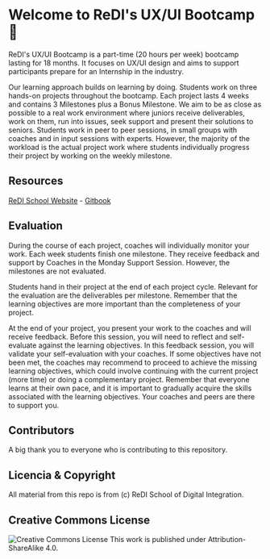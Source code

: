 # Welcome to ReDI's UX/UI Bootcamp 🚀

ReDI's UX/UI Bootcamp is a part-time (20 hours per week) bootcamp lasting for 18 months. It focuses on UX/UI design and aims to support participants prepare for an Internship in the industry. 

Our learning approach builds on learning by doing. Students work on three hands-on projects throughout the bootcamp. Each project lasts 4 weeks and contains 3 Milestones plus a Bonus Milestone. We aim to be as close as possible to a real work environment where juniors receive deliverables, work on them, run into issues, seek support and present their solutions to seniors. Students work in peer to peer sessions, in small groups with coaches and in input sessions with experts. However, the majority of the workload is the actual project work where students individually progress their project by working on the weekly milestone. 

## Resources
[ReDI School Website](https://www.redi-school.org/) - [Gitbook](https://redi-school-1.gitbook.io/ux-ui-bootcamp) 

## Evaluation
During the course of each project, coaches will individually monitor your work. Each week students finish one milestone. They receive feedback and support by Coaches in the Monday Support Session. However, the milestones are not evaluated. 

Students hand in their project at the end of each project cycle. Relevant for the evaluation are the deliverables per milestone. Remember that the learning objectives are more important than the completeness of your project. 

At the end of your project, you present your work to the coaches and will receive feedback. Before this session, you will need to reflect and self-evaluate against the learning objectives. In this feedback session, you will validate your self-evaluation with your coaches. If some objectives have not been met, the coaches may recommend to proceed to achieve the missing learning objectives, which could involve continuing with the current project (more time) or doing a complementary project. Remember that everyone learns at their own pace, and it is important to gradually acquire the skills associated with the learning objectives. Your coaches and peers are there to support you.


## Contributors
A big thank you to everyone who is contributing to this repository. 


## Licencia & Copyright
All material from this repo is from (c) ReDI School of Digital Integration. 

## Creative Commons License
![Creative Commons License](https://github.com/ReDI-School/ux_ui_bootcamp/assets/51905839/ee4c1a82-252f-404e-957a-f68e2d0be891)
This work is published under Attribution-ShareAlike 4.0.
